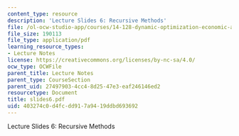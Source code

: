 ```yaml
---
content_type: resource
description: 'Lecture Slides 6: Recursive Methods'
file: /ol-ocw-studio-app/courses/14-128-dynamic-optimization-economic-applications-recursive-methods-spring-2003/403274c0d4fcdd917a9419ddbd693692_slides6.pdf
file_size: 190113
file_type: application/pdf
learning_resource_types:
- Lecture Notes
license: https://creativecommons.org/licenses/by-nc-sa/4.0/
ocw_type: OCWFile
parent_title: Lecture Notes
parent_type: CourseSection
parent_uid: 27497903-4cc4-8d25-47e3-eaf246146ed2
resourcetype: Document
title: slides6.pdf
uid: 403274c0-d4fc-dd91-7a94-19ddbd693692
---
```

Lecture Slides 6: Recursive Methods